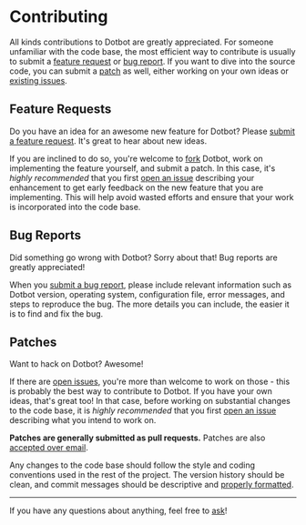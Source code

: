 Contributing
============

All kinds contributions to Dotbot are greatly appreciated. For someone
unfamiliar with the code base, the most efficient way to contribute is usually
to submit a [feature request](#feature-requests) or [bug report](#bug-reports).
If you want to dive into the source code, you can submit a [patch](#patches) as
well, either working on your own ideas or [existing issues][issues].

Feature Requests
----------------

Do you have an idea for an awesome new feature for Dotbot? Please [submit a
feature request][issue]. It's great to hear about new ideas.

If you are inclined to do so, you're welcome to [fork][fork] Dotbot, work on
implementing the feature yourself, and submit a patch. In this case, it's
*highly recommended* that you first [open an issue][issue] describing your
enhancement to get early feedback on the new feature that you are implementing.
This will help avoid wasted efforts and ensure that your work is incorporated
into the code base.

Bug Reports
-----------

Did something go wrong with Dotbot? Sorry about that! Bug reports are greatly
appreciated!

When you [submit a bug report][issue], please include relevant information such
as Dotbot version, operating system, configuration file, error messages, and
steps to reproduce the bug. The more details you can include, the easier it is
to find and fix the bug.

Patches
-------

Want to hack on Dotbot? Awesome!

If there are [open issues][issues], you're more than welcome to work on those -
this is probably the best way to contribute to Dotbot. If you have your own
ideas, that's great too! In that case, before working on substantial changes to
the code base, it is *highly recommended* that you first [open an issue][issue]
describing what you intend to work on.

**Patches are generally submitted as pull requests.** Patches are also
[accepted over email][email].

Any changes to the code base should follow the style and coding conventions
used in the rest of the project. The version history should be clean, and
commit messages should be descriptive and [properly
formatted][commit-messages].

---

If you have any questions about anything, feel free to [ask][email]!

[issue]: https://github.com/anishathalye/dotbot/issues/new
[issues]: https://github.com/anishathalye/dotbot/issues
[fork]: https://github.com/anishathalye/dotbot/fork
[email]: mailto:me@anishathalye.com
[commit-messages]: http://tbaggery.com/2008/04/19/a-note-about-git-commit-messages.html
